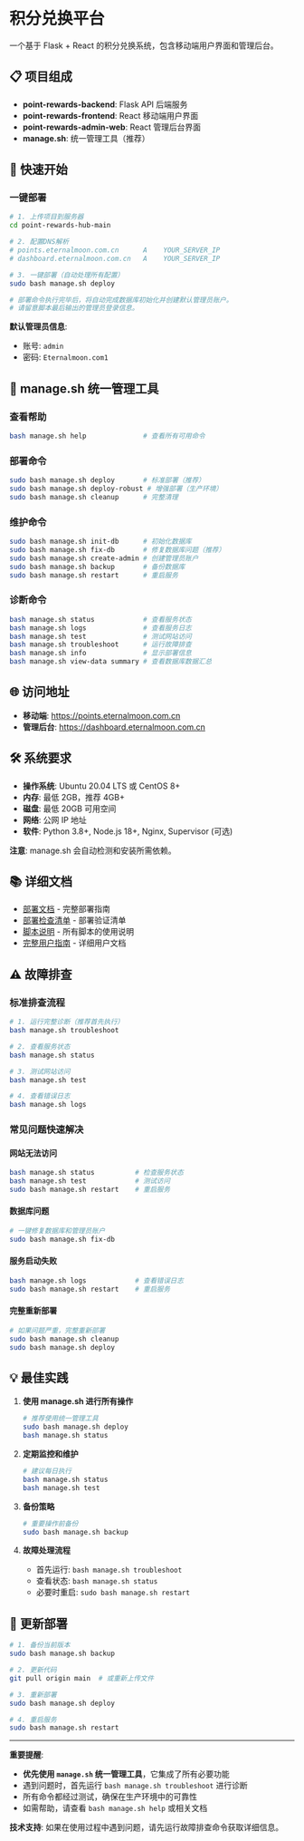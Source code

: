# 积分兑换平台

一个基于 Flask + React 的积分兑换系统，包含移动端用户界面和管理后台。

## 📋 项目组成

- **point-rewards-backend**: Flask API 后端服务
- **point-rewards-frontend**: React 移动端用户界面
- **point-rewards-admin-web**: React 管理后台界面
- **manage.sh**: 统一管理工具（推荐）

## 🚀 快速开始

### 一键部署
```bash
# 1. 上传项目到服务器
cd point-rewards-hub-main

# 2. 配置DNS解析
# points.eternalmoon.com.cn      A    YOUR_SERVER_IP
# dashboard.eternalmoon.com.cn   A    YOUR_SERVER_IP

# 3. 一键部署（自动处理所有配置）
sudo bash manage.sh deploy

# 部署命令执行完毕后，将自动完成数据库初始化并创建默认管理员账户。
# 请留意脚本最后输出的管理员登录信息。
```

**默认管理员信息**:
- 账号: `admin`
- 密码: `Eternalmoon.com1`

## 🔧 manage.sh 统一管理工具

### 查看帮助
```bash
bash manage.sh help              # 查看所有可用命令
```

### 部署命令
```bash
sudo bash manage.sh deploy       # 标准部署（推荐）
sudo bash manage.sh deploy-robust # 增强部署（生产环境）
sudo bash manage.sh cleanup      # 完整清理
```

### 维护命令
```bash
sudo bash manage.sh init-db      # 初始化数据库
sudo bash manage.sh fix-db       # 修复数据库问题（推荐）
sudo bash manage.sh create-admin # 创建管理员账户
sudo bash manage.sh backup       # 备份数据库
sudo bash manage.sh restart      # 重启服务
```

### 诊断命令
```bash
bash manage.sh status            # 查看服务状态
bash manage.sh logs              # 查看服务日志
bash manage.sh test              # 测试网站访问
bash manage.sh troubleshoot      # 运行故障排查
bash manage.sh info              # 显示部署信息
bash manage.sh view-data summary # 查看数据库数据汇总
```

## 🌐 访问地址

- **移动端**: https://points.eternalmoon.com.cn
- **管理后台**: https://dashboard.eternalmoon.com.cn

## 🛠️ 系统要求

- **操作系统**: Ubuntu 20.04 LTS 或 CentOS 8+
- **内存**: 最低 2GB，推荐 4GB+
- **磁盘**: 最低 20GB 可用空间
- **网络**: 公网 IP 地址
- **软件**: Python 3.8+, Node.js 18+, Nginx, Supervisor (可选)

**注意**: manage.sh 会自动检测和安装所需依赖。

## 📚 详细文档

- [部署文档](Docs/DEPLOYMENT.md) - 完整部署指南
- [部署检查清单](Docs/DEPLOYMENT_CHECKLIST.md) - 部署验证清单
- [脚本说明](SCRIPTS.md) - 所有脚本的使用说明
- [完整用户指南](Docs/README.md) - 详细用户文档

## ⚠️ 故障排查

### 标准排查流程
```bash
# 1. 运行完整诊断（推荐首先执行）
bash manage.sh troubleshoot

# 2. 查看服务状态
bash manage.sh status

# 3. 测试网站访问
bash manage.sh test

# 4. 查看错误日志
bash manage.sh logs
```

### 常见问题快速解决

#### 网站无法访问
```bash
bash manage.sh status          # 检查服务状态
bash manage.sh test            # 测试访问
sudo bash manage.sh restart    # 重启服务
```

#### 数据库问题
```bash
# 一键修复数据库和管理员账户
sudo bash manage.sh fix-db
```

#### 服务启动失败
```bash
bash manage.sh logs            # 查看错误日志
sudo bash manage.sh restart    # 重启服务
```

#### 完整重新部署
```bash
# 如果问题严重，完整重新部署
sudo bash manage.sh cleanup
sudo bash manage.sh deploy
```

## 💡 最佳实践

1. **使用 manage.sh 进行所有操作**
   ```bash
   # 推荐使用统一管理工具
   sudo bash manage.sh deploy
   bash manage.sh status
   ```

2. **定期监控和维护**
   ```bash
   # 建议每日执行
   bash manage.sh status
   bash manage.sh test
   ```

3. **备份策略**
   ```bash
   # 重要操作前备份
   sudo bash manage.sh backup
   ```

4. **故障处理流程**
   - 首先运行: `bash manage.sh troubleshoot`
   - 查看状态: `bash manage.sh status`
   - 必要时重启: `sudo bash manage.sh restart`

## 🚀 更新部署

```bash
# 1. 备份当前版本
sudo bash manage.sh backup

# 2. 更新代码
git pull origin main  # 或重新上传文件

# 3. 重新部署
sudo bash manage.sh deploy

# 4. 重启服务
sudo bash manage.sh restart
```

---

**重要提醒**: 
- **优先使用 `manage.sh` 统一管理工具**，它集成了所有必要功能
- 遇到问题时，首先运行 `bash manage.sh troubleshoot` 进行诊断
- 所有命令都经过测试，确保在生产环境中的可靠性
- 如需帮助，请查看 `bash manage.sh help` 或相关文档

**技术支持**: 如果在使用过程中遇到问题，请先运行故障排查命令获取详细信息。